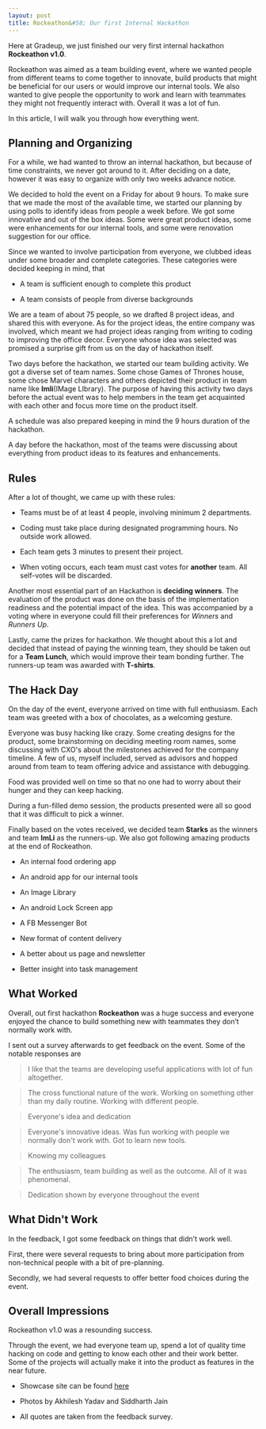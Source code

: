 ```yaml
---
layout: post
title: Rockeathon&#58; Our first Internal Hackathon
---
```


Here at Gradeup, we just finished our very first internal hackathon __Rockeathon v1.0__.

Rockeathon was aimed as a team building event, where we wanted people from different teams to come together to innovate, build products that might be beneficial for our users or would improve our internal tools. We also wanted to give people the opportunity to work and learn with teammates they might not frequently interact with. Overall it was a lot of fun.

In this article, I will walk you through how everything went.

## Planning and Organizing

For a while, we had wanted to throw an internal hackathon, but because of time constraints, we never got around to it. After deciding on a date, however it was easy to organize with only two weeks advance notice.

We decided to hold the event on a Friday for about 9 hours. To make sure that we made the most of the available time, we started our planning by using polls to identify ideas from people a week before. We got some innovative and out of the box ideas. Some were great product ideas, some were enhancements for our internal tools, and some were renovation suggestion for our office.

Since we wanted to involve participation from everyone, we clubbed ideas under some broader and complete categories. These categories were decided keeping in mind, that

* A team is sufficient enough to complete this product

* A team consists of people from diverse backgrounds

We are a team of about 75 people, so we drafted 8 project ideas, and shared this with everyone. As for the project ideas, the entire company was involved, which meant we had project ideas ranging from writing to coding to improving the office decor. Everyone whose idea was selected was promised a surprise gift from us on the day of hackathon itself.

Two days before the hackathon, we started our team building activity. We got a diverse set of team names. Some chose Games of Thrones house, some chose Marvel characters and others depicted their product in team name like __Imli__(IMage LIbrary). The purpose of having this activity two days before the actual event was to help members in the team get acquainted with each other and focus more time on the product itself.

A schedule was also prepared keeping in mind the 9 hours duration of the hackathon.

A day before the hackathon, most of the teams were discussing about everything from product ideas to its features and enhancements.

## Rules

After a lot of thought, we came up with these rules:

* Teams must be of at least 4 people, involving minimum 2 departments.

* Coding must take place during designated programming hours. No outside work allowed.

* Each team gets 3 minutes to present their project.

* When voting occurs, each team must cast votes for __another__ team. All self-votes will be discarded.

Another most essential part of an Hackathon is __deciding winners__. The evaluation of the product was done on the basis of the implementation readiness and the potential impact of the idea. This was accompanied by a voting where in everyone could fill their preferences for _Winners_ and _Runners Up_.

Lastly, came the prizes for hackathon. We thought about this a lot and decided that instead of paying the winning team, they should be taken out for a __Team Lunch__, which would improve their team bonding further. The runners-up team was awarded with __T-shirts__.


## The Hack Day

On the day of the event, everyone arrived on time with full enthusiasm. Each team was greeted with a box of chocolates, as a welcoming gesture.

Everyone was busy hacking like crazy. Some creating designs for the product, some brainstorming on deciding meeting room names, some discussing with CXO's about the milestones achieved for the company timeline. A few of us, myself included, served as advisors and hopped around from team to team offering advice and assistance with debugging.

Food was provided well on time so that no one had to worry about their hunger and they can keep hacking.

During a fun-filled demo session, the products presented were all so good that it was difficult to pick a winner.

Finally based on the votes received, we decided team __Starks__ as the winners and team __ImLi__ as the runners-up. We also got following amazing products at the end of Rockeathon.

* An internal food ordering app

* An android app for our internal tools

* An Image Library

* An android Lock Screen app

* A FB Messenger Bot

* New format of content delivery

* A better about us page and newsletter

* Better insight into task management

## What Worked

Overall, out first hackathon __Rockeathon__ was a huge success and everyone enjoyed the chance to build something new with teammates they don’t normally work with.

I sent out a survey afterwards to get feedback on the event. Some of the notable responses are

> I like that the teams are developing useful applications with lot of fun altogether.

> The cross functional nature of the work. Working on something other than my daily routine. Working with different people.

> Everyone's idea and dedication

> Everyone's innovative ideas. Was fun working with people we normally don't work with. Got to learn new tools.

> Knowing my colleagues

> The enthusiasm, team building as well as the outcome. All of it was phenomenal.

> Dedication shown by everyone throughout the event

## What Didn't Work

In the feedback, I got some feedback on things that didn’t work well.

First, there were several requests to bring about more participation from non-technical people with a bit of pre-planning.

Secondly, we had several requests to offer better food choices during the event.

## Overall Impressions

Rockeathon v1.0 was a resounding success.

Through the event, we had everyone team up, spend a lot of quality time hacking on code and getting to know each other and their work better. Some of the projects will actually make it into the product as features in the near future.


* Showcase site can be found [here](https://gradeup.github.io/rockeathon/)

* Photos by Akhilesh Yadav and Siddharth Jain

* All quotes are taken from the feedback survey.
